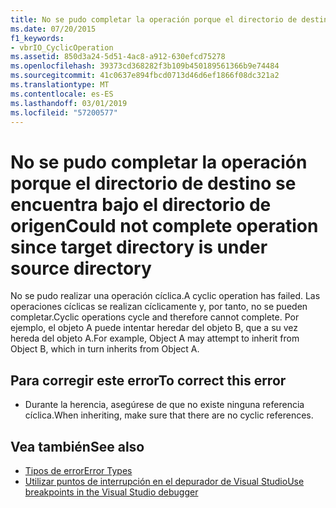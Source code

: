 ```yaml
---
title: No se pudo completar la operación porque el directorio de destino se encuentra bajo el directorio de origen
ms.date: 07/20/2015
f1_keywords:
- vbrIO_CyclicOperation
ms.assetid: 850d3a24-5d51-4ac8-a912-630efcd75278
ms.openlocfilehash: 39373cd368282f3b109b450189561366b9e74484
ms.sourcegitcommit: 41c0637e894fbcd0713d46d6ef1866f08dc321a2
ms.translationtype: MT
ms.contentlocale: es-ES
ms.lasthandoff: 03/01/2019
ms.locfileid: "57200577"
---
```

# <a name="could-not-complete-operation-since-target-directory-is-under-source-directory"></a><span data-ttu-id="4b418-102">No se pudo completar la operación porque el directorio de destino se encuentra bajo el directorio de origen</span><span class="sxs-lookup"><span data-stu-id="4b418-102">Could not complete operation since target directory is under source directory</span></span>
<span data-ttu-id="4b418-103">No se pudo realizar una operación cíclica.</span><span class="sxs-lookup"><span data-stu-id="4b418-103">A cyclic operation has failed.</span></span> <span data-ttu-id="4b418-104">Las operaciones cíclicas se realizan cíclicamente y, por tanto, no se pueden completar.</span><span class="sxs-lookup"><span data-stu-id="4b418-104">Cyclic operations cycle and therefore cannot complete.</span></span> <span data-ttu-id="4b418-105">Por ejemplo, el objeto A puede intentar heredar del objeto B, que a su vez hereda del objeto A.</span><span class="sxs-lookup"><span data-stu-id="4b418-105">For example, Object A may attempt to inherit from Object B, which in turn inherits from Object A.</span></span>  
  
## <a name="to-correct-this-error"></a><span data-ttu-id="4b418-106">Para corregir este error</span><span class="sxs-lookup"><span data-stu-id="4b418-106">To correct this error</span></span>  
  
-   <span data-ttu-id="4b418-107">Durante la herencia, asegúrese de que no existe ninguna referencia cíclica.</span><span class="sxs-lookup"><span data-stu-id="4b418-107">When inheriting, make sure that there are no cyclic references.</span></span>  
  
## <a name="see-also"></a><span data-ttu-id="4b418-108">Vea también</span><span class="sxs-lookup"><span data-stu-id="4b418-108">See also</span></span>
- [<span data-ttu-id="4b418-109">Tipos de error</span><span class="sxs-lookup"><span data-stu-id="4b418-109">Error Types</span></span>](../../visual-basic/programming-guide/language-features/error-types.md)
- [<span data-ttu-id="4b418-110">Utilizar puntos de interrupción en el depurador de Visual Studio</span><span class="sxs-lookup"><span data-stu-id="4b418-110">Use breakpoints in the Visual Studio debugger</span></span>](/visualstudio/debugger/using-breakpoints)
